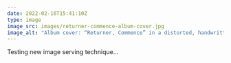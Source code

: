```yaml
---
date: 2022-02-16T15:41:10Z
type: image
image_src: images/returner-commence-album-cover.jpg
image_alt: "Album cover: “Returner, Commence” in a distorted, handwritten font"
---
```

Testing new image serving technique...
